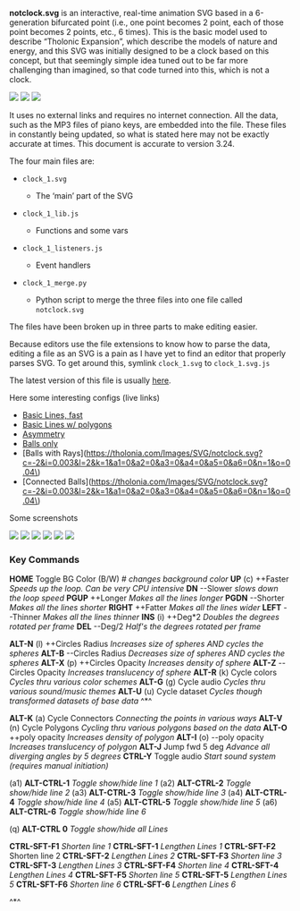 **notclock.svg** is an interactive, real-time animation SVG based in a 6-generation bifurcated point (i.e., one point becomes 2 point, each of those point becomes 2 points, etc., 6 times).  This is the basic model used to describe “Tholonic Expansion”, which describe the models of nature and energy, and this SVG was initially designed to be a clock based on this concept, but that seemingly simple idea tuned out to be far more challenging than imagined, so that code turned into this, which is not a clock.

<img src="images/growth_15deg.jpg"/>

<img src="images/bothsides.png"/>

<img src="images/lightning-3.png"/>

It uses no external links and requires no internet connection.  All the data, such as the MP3 files of piano keys, are embedded into the file.  These files in constantly being updated, so what is stated here may not be exactly accurate at times.  This document is accurate to version 3.24.

The four main files are:

- `clock_1.svg`
  - The ‘main’ part of the SVG

- `clock_1_lib.js`
  - Functions and some vars

- `clock_1_listeners.js`
  - Event handlers

- `clock_1_merge.py`
  - Python script to merge the three files into one file called `notclock.svg`


The files have been broken up in three parts to make editing easier.

Because editors use the file extensions to know how to parse the data, editing a file as an SVG is a pain as I have yet to find an editor that properly parses SVG.  To get around this, symlink `clock_1.svg` to `clock_1.svg.js` 

The latest version of this file is usually [here](https://tholonia.com/Images/SVG/notclock.svg).

Here some interesting configs (live links)

- [Basic Lines, fast](https://tholonia.com/Images/SVG/notclock.svg?c=10&i=0.234375&l=0&k=0&q=1&a1=1&a2=1&a3=1&a4=1&a5=1&a6=1&n=0&o=1&g=1&p=1&a=0)
- [Basic Lines w/ polygons](https://tholonia.com/Images/SVG/notclock.svg?c=10&i=0.0146484375&l=0&k=0&q=1&a1=1&a2=1&a3=1&a4=1&a5=1&a6=1&n=1&o=1&g=1&p=1&a=0)
- [Asymmetry](https://tholonia.com/Images/SVG/notclock.svg?c=1000&i=7.5&l=2&k=1&q=1&a1=0&a2=0&a3=1&a4=1&a5=1&a6=1&n=0&o=1&g=1&p=1&a=4)
- [Balls only](https://tholonia.com/Images/SVG/notclock.svg?c=10&i=0.0146484375&l=5&k=0&q=0&n=5&o=1&g=1&p=16&a=0)
- [Balls with Rays](https://tholonia.com/Images/SVG/notclock.svg?c=-2&i=0.003&l=2&k=1&a1=0&a2=0&a3=0&a4=0&a5=0&a6=0&n=1&o=0.04\)
- [Connected Balls](https://tholonia.com/Images/SVG/notclock.svg?c=-2&i=0.003&l=2&k=1&a1=0&a2=0&a3=0&a4=0&a5=0&a6=0&n=1&o=0.04\)

Some screenshots

<img src="images/clock_balls.png"/>

<img src="images/clock_basic_lines_w_poly.png"/>

<img src="images/clock_multi1.png"/>

<img src="images/clock_multi2.png"/>

<img src="images/clock_multi3.png"/>

<img src="images/clock_polyballs.png"/>

### Key Commands
**HOME**   Toggle BG Color (B/W)   # *changes background color*
**UP** (c)    ++Faster              *Speeds up the loop.  Can be very CPU intensive*
**DN**         --Slower              *slows down the loop speed*
**PGUP**   ++Longer             *Makes all the lines longer*
**PGDN**    --Shorter              *Makes all the lines shorter*
**RIGHT** ++Fatter                *Makes all the lines wider*
**LEFT**     --Thinner             *Makes all the lines thinner*
**INS** (i)   ++Deg\*2               *Doubles the degrees rotated per frame*
**DEL**       --Deg/2                 *Half's the degrees rotated per frame*

**ALT-N** (l)   ++Circles Radius      *Increases size of spheres AND cycles the spheres*
**ALT-B**        --Circles Radius        *Decreases size of spheres AND cycles the spheres*
**ALT-X** (p)  ++Circles Opacity     *Increases density of sphere*
**ALT-Z**        --Circles Opacity       *Increases translucency of sphere*
**ALT-R** (k)      Cycle colors          *Cycles thru various color schemes*
**ALT-G** (g)      Cycle audio           *Cycles thru various sound/music themes*
**ALT-U** (u)      Cycle dataset         *Cycles though transformed datasets of base data* ^*^

**ALT-K** (a)      Cycle Connectors   *Connecting the points in various ways*
**ALT-V** (n)      Cycle Polygons      *Cycling thru various polygons based on the data*
**ALT-O**      ++poly opacity             *Increases density of polygon*
**ALT-I** (o)    --poly opacity             *Increases translucency of polygon*
**ALT-J**            Jump fwd 5 deg       *Advance all diverging angles by 5 degrees*
**CTRL-Y**        Toggle audio           *Start sound system (requires manual initiation)*

(a1) **ALT-CTRL-1**    *Toggle show/hide line 1*
(a2) **ALT-CTRL-2**    *Toggle show/hide line 2*
(a3) **ALT-CTRL-3**    *Toggle show/hide line 3*
(a4) **ALT-CTRL-4**    *Toggle show/hide line 4*
(a5) **ALT-CTRL-5**    *Toggle show/hide line 5*
(a6) **ALT-CTRL-6**    *Toggle show/hide line 6*

(q) **ALT-CTRL 0**    *Toggle show/hide all Lines*

**CTRL-SFT-F1**   *Shorten line 1*		**CTRL-SFT-1**    *Lengthen Lines 1*
**CTRL-SFT-F2**   Shorten line 2		**CTRL-SFT-2**    *Lengthen Lines 2*
**CTRL-SFT-F3**   *Shorten line 3*		**CTRL-SFT-3**    *Lengthen Lines 3*
**CTRL-SFT-F4**   *Shorten line 4*		**CTRL-SFT-4**    *Lengthen Lines 4*
**CTRL-SFT-F5**   *Shorten line 5*		**CTRL-SFT-5**    *Lengthen Lines 5*
**CTRL-SFT-F6**   *Shorten line 6*		**CTRL-SFT-6**    *Lengthen Lines 6*

^*^ 
